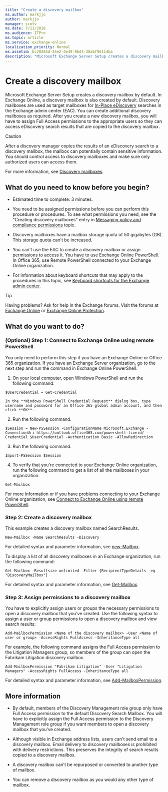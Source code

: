 ```yaml
---
title: "Create a discovery mailbox"
ms.author: markjjo
author: markjjo
manager: scotv
ms.date: 7/11/2018
ms.audience: ITPro
ms.topic: article
ms.service: exchange-online
localization_priority: Normal
ms.assetid: bc20285d-35e2-4e49-9bd3-38abf96114ba
description: "Microsoft Exchange Server Setup creates a discovery mailbox by default. In Exchange Online, a discovery mailbox is also created by default. Discovery mailboxes are used as target mailboxes for In-Place eDiscovery searches in the Exchange admin center (EAC). You can create additional discovery mailboxes as required. After you create a new discovery mailbox, you will have to assign Full Access permissions to the appropriate users so they can access eDiscovery search results that are copied to the discovery mailbox."
---
```


# Create a discovery mailbox

Microsoft Exchange Server Setup creates a discovery mailbox by default. In Exchange Online, a discovery mailbox is also created by default. Discovery mailboxes are used as target mailboxes for [In-Place eDiscovery](in-place-ediscovery.md) searches in the Exchange admin center (EAC). You can create additional discovery mailboxes as required. After you create a new discovery mailbox, you will have to assign Full Access permissions to the appropriate users so they can access eDiscovery search results that are copied to the discovery mailbox. 
  
> [!CAUTION]
> After a discovery manager copies the results of an eDiscovery search to a discovery mailbox, the mailbox can potentially contain sensitive information. You should control access to discovery mailboxes and make sure only authorized users can access them. 
  
For more information, see [Discovery mailboxes](in-place-ediscovery.md#discmbxs).
  
## What do you need to know before you begin?

- Estimated time to complete: 3 minutes.
    
- You need to be assigned permissions before you can perform this procedure or procedures. To see what permissions you need, see the "Creating discovery mailboxes" entry in [Messaging policy and compliance permissions](https://technet.microsoft.com/library/ec4d3b9f-b85a-4cb9-95f5-6fc149c3899b.aspx) topic. 
    
- Discovery mailboxes have a mailbox storage quota of 50 gigabytes (GB). This storage quota can't be increased.
    
- You can't use the EAC to create a discovery mailbox or assign permissions to access it. You have to use Exchange Online PowerShell. In Office 365, use Remote PowerShell connected to your Exchange Online organization.
    
- For information about keyboard shortcuts that may apply to the procedures in this topic, see [Keyboard shortcuts for the Exchange admin center](../../accessibility/keyboard-shortcuts-in-admin-center.md).
    
> [!TIP]
> Having problems? Ask for help in the Exchange forums. Visit the forums at [Exchange Online](https://go.microsoft.com/fwlink/p/?linkId=267542) or [Exchange Online Protection](https://go.microsoft.com/fwlink/p/?linkId=285351). 
  
## What do you want to do?

### (Optional) Step 1: Connect to Exchange Online using remote PowerShell

You only need to perform this step if you have an Exchange Online or Office 365 organization. If you have an Exchange Server organization, go to the next step and run the command in Exchange Online PowerShell.
  
1. On your local computer, open Windows PowerShell and run the following command.
    
  ```
  $UserCredential = Get-Credential
  ```

    In the **Windows PowerShell Credential Request** dialog box, type username and password for an Office 365 global admin account, and then click **OK**.
    
2. Run the following command.
    
  ```
  $Session = New-PSSession -ConfigurationName Microsoft.Exchange -ConnectionUri https://outlook.office365.com/powershell-liveid/ -Credential $UserCredential -Authentication Basic -AllowRedirection
  ```

3. Run the following command.
    
  ```
  Import-PSSession $Session
  ```

4. To verify that you're connected to your Exchange Online organization, run the following command to get a list of all the mailboxes in your organization.
    
  ```
  Get-Mailbox
  ```

For more information or if you have problems connecting to your Exchange Online organization, see [Connect to Exchange Online using remote PowerShell](https://go.microsoft.com/fwlink/p/?LinkId=517283).
  
### Step 2: Create a discovery mailbox

This example creates a discovery mailbox named SearchResults.
  
```
New-Mailbox -Name SearchResults -Discovery 
```

For detailed syntax and parameter information, see [new-Mailbox](https://technet.microsoft.com/library/42dbb25a-0b23-4775-ae15-7af62c089565.aspx).
  
To display a list of all discovery mailboxes in an Exchange organization, run the following command:
  
```
Get-Mailbox -Resultsize unlimited -Filter {RecipientTypeDetails -eq "DiscoveryMailbox"}
```

For detailed syntax and parameter information, see [Get-Mailbox](https://technet.microsoft.com/library/8a5a6eb9-4a75-47f9-ae3b-a3ba251cf9a8.aspx).
  
### Step 3: Assign permissions to a discovery mailbox

You have to explicitly assign users or groups the necessary permissions to open a discovery mailbox that you've created. Use the following syntax to assign a user or group permissions to open a discovery mailbox and view search results:
  
```
Add-MailboxPermission <Name of the discovery mailbox> -User <Name of user or group> -AccessRights FullAccess -InheritanceType all
```

For example, the following command assigns the Full Access permission to the Litigation Managers group, so members of the group can open the Fabrikam Litigation discovery mailbox.
  
```
Add-MailboxPermission "Fabrikam Litigation" -User "Litigation Managers" -AccessRights FullAccess -InheritanceType all
```

For detailed syntax and parameter information, see [Add-MailboxPermission](https://technet.microsoft.com/library/a9aacbf5-5e6c-47ef-95d6-e24547e95d01.aspx).
  
## More information

- By default, members of the Discovery Management role group only have Full Access permission to the default Discovery Search Mailbox. You will have to explicitly assign the Full Access permission to the Discovery Management role group if you want members to open a discovery mailbox that you've created.
    
- Although visible in Exchange address lists, users can't send email to a discovery mailbox. Email delivery to discovery mailboxes is prohibited with delivery restrictions. This preserves the integrity of search results copied to a discovery mailbox.
    
- A discovery mailbox can't be repurposed or converted to another type of mailbox.
    
- You can remove a discovery mailbox as you would any other type of mailbox.
    

